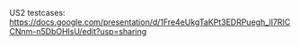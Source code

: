 US2 testcases: https://docs.google.com/presentation/d/1Fre4eUkgTaKPt3EDRPuegh_lI7RICCNnm-n5DbOHlsU/edit?usp=sharing
